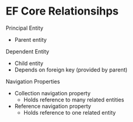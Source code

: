 # EF Core Relationsihps

Principal Entity
* Parent entity

Dependent Entity
* Child entity
* Depends on foreign key (provided by parent)

Navigation Properties
* Collection navigation property
    * Holds reference to many related entities
* Reference navigation property
    * Holds reference to one related entity